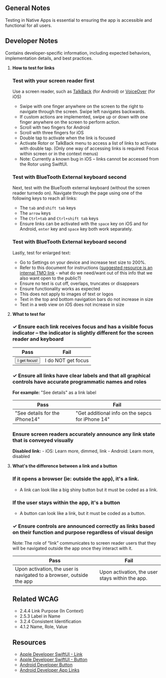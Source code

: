 ## General Notes

Testing in Native Apps is essential to ensuring the app is accessible and functional for all users.

## Developer Notes

Contains developer-specific information, including expected behaviors, implementation details, and
best practices.

1. **How to test for links**

   ### Test with your screen reader first

   Use a screen reader, such as [TalkBack](https://support.google.com/accessibility/android/topic/3529932?hl=en&ref_topic=9078845&sjid=10047972329698138905-NC) (for Android) or [VoiceOver](https://support.apple.com/guide/iphone/turn-on-and-practice-voiceover-iph3e2e415f/ios) (for iOS)

   - Swipe with one finger anywhere on the screen to the right to navigate through the screen. Swipe left navigates backwards.
   - If custom actions are implemented, swipe up or down with one finger anywhere on the screen to perform action.
   - Scroll with two fingers for Android 
   - Scroll with three fingers for iOS
   - Double tap to activate when the link is focused
   - Activate Rotor or TalkBack menu to access a list of links to activate with double tap. (Only one way of accessing links is required: Focus within screen or in the context menus)
   - Note: Currently a known bug in iOS – links cannot be accessed from the Rotor using SwiftUI.

   ### Test with BlueTooth External keyboard second

    Next, test with the BlueTooth external keyboard (without the screen reader turnedo on).
    Navigate through the page using one of the following keys to reach all links: 

   - The `tab` and `shift tab` keys
   - The `arrow` keys
   - The `Ctrl+tab` and `Ctrl+shift tab` keys
   - Ensure links can be activated with the `space` key on iOS and for Android, `enter` key and `space` key both work separately.

   ### Test with BlueTooth External keyboard second

   Lastly, test for enlarged text:
   - Go to Settings on your device and increase text size to 200%. 
   - Refer to this document for instructions ([suggested resource is an internal TMO link](https://tmobileusa.sharepoint.com/sites/arc/SitePages/Native-App-Testers.aspx#large-text) - what do we need/want out of this info that we also want open to the public?)
   - Ensure no text is cut off, overlaps, truncates or disappears 
   - Ensure functionality works as expected 
   - This does not apply to images of text or logos 
   - Text in the top and bottom navigation bars do not increase in size 
   - Text in a web view on iOS does not increase in size

2. **What to test for**

   <div class="how-to-test-checklist-item">
   <h3>✓ Ensure each link receives focus and has a visible focus indicator – the indicator is slightly different for the screen reader and keyboard</h3>
   <div class="table-wrapper">
   <table>
   <thead>
   <th scope="col">
   Pass
   </th>
   <th scope="col">
   Fail
   </th>
   </thead>
   <tbody>
   <tr>
   <td>
   <button class="Magentaa11y-button Magentaa11y-button--primary">I get focus!</button>
   </td>
   <td>
   <div class="Magentaa11y-button Magentaa11y-button--primary">I do NOT get focus</div>
   </td>
   </tr>
   </tbody>
   </table>
   </div>
   </div>

   <div class="how-to-test-checklist-item">
   <h3>✓ Ensure all links have clear labels and that all graphical controls have accurate programmatic names and roles</h3>
   <p><strong>For example:</strong> "See details" as a link label</p>
   <div class="table-wrapper">
   <table>
   <thead>
   <th scope="col">
      Pass
   </th>
   <th scope="col">
      Fail
   </th>
   </thead>
   <tbody>
   <tr>
   <td>
   "See details for the iPhone14"
   </td>
   <td>
   "Get additional info on the sepcs for iPhone 14"
   </td>
   </tr>
   </tbody>
   </table>
   </div>
   </div>

   <div class="how-to-test-checklist-item">
   <h3>Ensure screen readers accurately announce any link state that is conveyed visually </h3>
   <p><strong>Disabled link:</strong> 
   - iOS: Learn more, dimmed, link
   - Android: Learn more, disabled
   </p>
   </div>

3. **What's the difference between a link and a button**

   ### If it opens a browser (ie: outside the app), it's a link.
   - A link can look like a big shiny button but it must be coded as a link.

   ### If the user stays within the app, it's a button
   - A button can look like a link, but it must be coded as a button.

   <div class="how-to-test-checklist-item">
   <h3>✓ Ensure controls are announced correctly as links based on their function and purpose regardless of visual design</h3>
   <p>Note: The role of “link” communicates to screen reader users that they will be navigated outside the app once they interact with it. </p>
   <div class="table-wrapper">
   <table class="column-2">
   <thead>
   <tr><th scope="col">
      Pass
   </th>
   <th scope="col">
      Fail
   </th>
   </tr></thead>
   <tbody>
   <tr>
   <td>
   Upon activation, the user is navigated to a browser, outside the app
   </td>
   <td>
   Upon activation, the user stays within the app.
   </td>
   </tr> 
   </tbody>
   </table>
   </div>
   </div>

   ## Related WCAG

   - 2.4.4 Link Purpose (In Context)
   - 2.5.3 Label in Name
   - 3.2.4 Consistent Identification
   - 4.1.2 Name, Role, Value

   ## Resources

   - [Apple Developer SwiftUI - Link](https://developer.apple.com/documentation/swiftui/link)
   - [Apple Developer SwiftUI - Button](https://developer.apple.com/documentation/swiftui/button)
   - [Android Developer Button](https://developer.android.com/reference/android/widget/Button)
   - [Android Developer App Links](https://developer.android.com/training/app-links)
